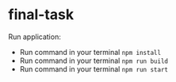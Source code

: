 # final-task

Run application:

- Run command in your terminal `npm install`
- Run command in your terminal `npm run build`
- Run command in your terminal `npm run start`

